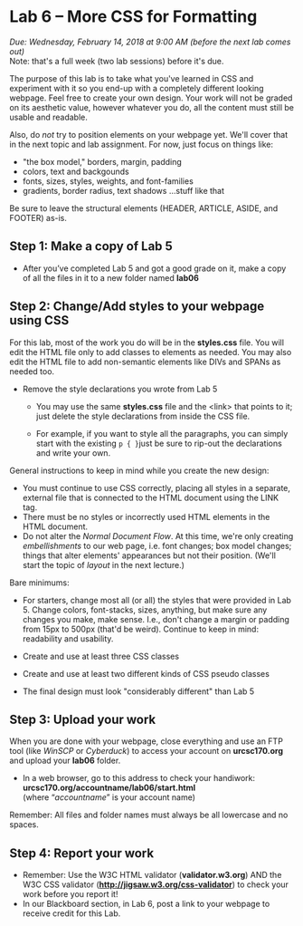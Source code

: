 # Lab 6 – More CSS for Formatting
*Due: Wednesday, February 14, 2018 at 9:00 AM (before the next lab comes out)*<br>Note: that's a full week (two lab sessions) before it's due.

The purpose of this lab is to take what you've learned in CSS and experiment with it so you end-up with a completely different looking webpage. Feel free to create your own design. Your work will not be graded on its aesthetic value, however whatever you do, all the content must still be usable and readable.

Also, do *not* try to position elements on your webpage yet.  We'll cover that in the next topic and lab assignment.  For now, just focus on things like:

- "the box model," borders, margin, padding
- colors, text and backgounds
- fonts, sizes, styles, weights, and font-families
- gradients, border radius, text shadows …stuff like that

Be sure to leave the structural elements (HEADER, ARTICLE, ASIDE, and FOOTER) as-is.

## Step 1: Make a copy of Lab 5

-   After you’ve completed Lab 5 and got a good grade on it, make a copy of all the files in it to a new folder named **lab06**

## Step 2: Change/Add styles to your webpage using CSS

For this lab, most of the work you do will be in the **styles.css** file. You will edit the HTML file only to add classes to elements as needed. You may also edit the HTML file to add non-semantic elements like DIVs and SPANs as needed too.

-   Remove the style declarations you wrote from Lab 5

    -   You may use the same **styles.css** file and the \<link\> that points to it; just delete the style declarations from inside the CSS file.

    -   For example, if you want to style all the paragraphs, you can simply start with the existing `p { }`just be sure to rip-out the declarations and write your own.

General instructions to keep in mind while you create the new design:

-   You must continue to use CSS correctly, placing all styles in a separate, external file that is connected to the HTML document using the LINK tag. 
-   There must be no styles or incorrectly used HTML elements in the HTML document.
-   Do not alter the *Normal Document Flow*. At this time, we're only creating *embellishments* to our web page, i.e. font changes; box model changes; things that alter elements' appearances but not their position. (We'll start the topic of *layout* in the next lecture.)

Bare minimums:

-   For starters, change most all (or all) the styles that were provided in Lab
    5. Change colors, font-stacks, sizes, anything, but make sure any changes you make, make sense. I.e., don't change a margin or padding from 15px to 500px (that'd be weird). Continue to keep in mind: readability and usability.

-   Create and use at least three CSS classes

-   Create and use at least two different kinds of CSS pseudo classes

-   The final design must look "considerably different" than Lab 5

## Step 3: Upload your work

When you are done with your webpage, close everything and use an FTP tool (like *WinSCP* or *Cyberduck*) to access your account on **urcsc170.org** and upload your **lab06** folder.

-   In a web browser, go to this address to check your handiwork:  
    **urcsc170.org/accountname/lab06/start.html**  
    (where “*accountname*” is your account name)

Remember: All files and folder names must always be all lowercase and no spaces.

## Step 4: Report your work

-   Remember: Use the W3C HTML validator (**validator.w3.org**) AND the W3C CSS validator (**http://jigsaw.w3.org/css-validator**) to check your work before you report it!
-   In our Blackboard section, in Lab 6, post a link to your webpage to receive credit for this Lab.